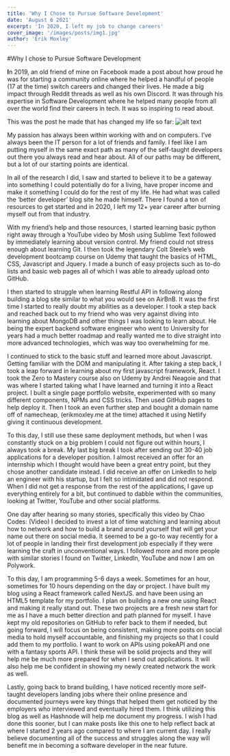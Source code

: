 ```yaml
---
title: 'Why I Chose to Pursue Software Development'
date: 'August 6 2021'
excerpt: 'In 2020, I left my job to change careers'
cover_image: '/images/posts/img1.jpg'
author: 'Erik Moxley'
---
```

 
#Why I chose to Pursue Software Development
 
**I**n 2019, an old friend of mine on Facebook made a post about how proud he was for starting a community online where he helped a handful of people (17 at the time) switch careers and changed their lives. He made a big impact through Reddit threads as well as his own Discord. It was through his expertise in Software Development where he helped many people from all over the world find their careers in tech. It was so inspiring to read about.
 
This was the post he made that has changed my life so far:
![alt text](image.jpg)
 
My passion has always been within working with and on computers. I’ve always been the IT person for a lot of friends and family. I feel like I am putting myself in the same exact path as many of the self-taught developers out there you always read and hear about. All of our paths may be different, but a lot of our starting points are identical.
 
In all of the research I did, I saw and started to believe it to be a gateway into something I could potentially do for a living, have proper income and make it something I could do for the rest of my life. He had what was called the ‘better developer’ blog site he made himself. There I found a ton of resources to get started and in 2020, I left my 12+ year career after burning myself out from that industry. 

With my friend’s help and those resources, I started learning basic python right away through a YouTube video by Mosh using Sublime Text followed by immediately learning about version control. My friend could not stress enough about learning Git. I then took the legendary Colt Steele’s web development bootcamp course on Udemy that taught the basics of HTML, CSS, Javascript and Jquery. I made a bunch of easy projects such as to-do lists and basic web pages all of which I was able to already upload onto GitHub.
 
I then started to struggle when learning Restful API in following along building a blog site similar to what you would see on AirBnB. It was the first time I started to really doubt my abilities as a developer. I took a step back and reached back out to my friend who was very against diving into learning about MongoDB and other things I was looking to learn about. He being the expert backend software engineer who went to University for years had a much better roadmap and really wanted me to dive straight into more advanced technologies, which was way too overwhelming for me.
 
I continued to stick to the basic stuff and learned more about Javascript. Getting familiar with the DOM and manipulating it. After taking a step back, I took a leap forward in learning about my first javascript framework, React. I took the Zero to Mastery course also on Udemy by Andrei Neagoie and that was where I started taking what I have learned and turning it into a React project. I built a single page portfolio website, experimented with so many different components, NPMs and CSS tricks. Then used GitHub pages to help deploy it. Then I took an even further step and bought a domain name off of namecheap, (erikmoxley.me at the time) attached it using Netlify giving it continuous development.
 
To this day, I still use these same deployment methods, but when I was constantly stuck on a big problem I could not figure out within hours, I always took a break. My last big break I took after sending out 30-40 job applications for a developer position. I almost received an offer for an internship which I thought would have been a great entry point, but they chose another candidate instead. I did receive an offer on LinkedIn to help an engineer with his startup, but I felt so intimidated and did not respond. When I did not get a response from the rest of the applications, I gave up everything entirely for a bit, but continued to dabble within the communities, looking at Twitter, YouTube and other social platforms. 
 
One day after hearing so many stories, specifically this video by Chao Codes:
(Video)
I decided to invest a lot of time watching and learning about how to network and how to build a brand around yourself that will get your name out there on social media. It seemed to be a go-to way recently for a lot of people in landing their first development job especially if they were learning the craft in unconventional ways. I followed more and more people with similar stories I found on Twitter, LinkedIn, YouTube and now I am on Polywork.
 
To this day, I am programming 5-6 days a week. Sometimes for an hour, sometimes for 10 hours depending on the day or project. I have built my blog using a React framework called NextJS. and have been using an HTML5 template for my portfolio. I plan on building a new one using React and making it really stand out. These two projects are a fresh new start for me as I have a much better direction and path planned for myself. I have kept my old repositories on GitHub to refer back to them if needed, but going forward, I will focus on being consistent, making more posts on social media to hold myself accountable, and finishing my projects so that I could add them to my portfolio. I want to work on APIs using pokeAPI and one with a fantasy sports API. I think these will be solid projects and they will help me be much more prepared for when I send out applications. It will also help me be confident in showing my newly created network the work as well.
 
Lastly, going back to brand building, I have noticed recently more self-taught developers landing jobs where their online presence and documented journeys were key things that helped them get noticed by the employers who interviewed and eventually hired them. I think utilizing this blog as well as Hashnode will help me document my progress. I wish I had done this sooner, but I can make posts like this one to help reflect back at where I started 2 years ago compared to where I am current day. I really believe documenting all of the success and struggles along the way will benefit me in becoming a software developer in the near future.
